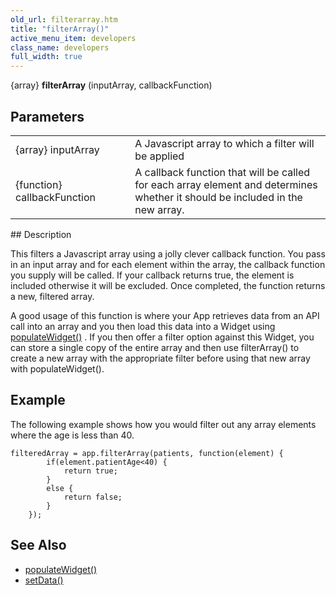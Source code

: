 ```yaml
---
old_url: filterarray.htm
title: "filterArray()"
active_menu_item: developers
class_name: developers
full_width: true
---
```



{array} **filterArray** (inputArray, callbackFunction)

## Parameters

<table>
<tr>
<td width="212">
{array} inputArray

</td>
<td width="9">
</td>
<td width="714">
A Javascript array to which a filter will be applied

</td>
</tr>
<tr>
<td width="212">
{function} callbackFunction

</td>
<td width="9">
</td>
<td width="714">
A callback function that will be called for each array element and determines whether it should be included in the new array.

</td>
</tr>
</table>
## Description

This filters a Javascript array using a jolly clever callback function. You pass in an input array and for each element within the array, the callback function you supply will be called. If your callback returns true, the element is included otherwise it will be excluded. Once completed, the function returns a new, filtered array.

A good usage of this function is where your App retrieves data from an API call into an array and you then load this data into a Widget using [populateWidget()](/developers/documentation/scripting-apis/client-api/widget-data-state-manipulation/populatewidget/) . If you then offer a filter option against this Widget, you can store a single copy of the entire array and then use filterArray() to create a new array with the appropriate filter before using that new array with populateWidget().

## Example

The following example shows how you would filter out any array elements where the age is less than 40.

    filteredArray = app.filterArray(patients, function(element) {
            if(element.patientAge<40) {
                return true;
            } 
            else {
                return false;
            }
        }); 
   

## See Also

 - [populateWidget()](/developers/documentation/scripting-apis/client-api/widget-data-state-manipulation/populatewidget/)
 - [setData()](/developers/documentation/scripting-apis/client-api/widget-data-state-manipulation/setdata)


